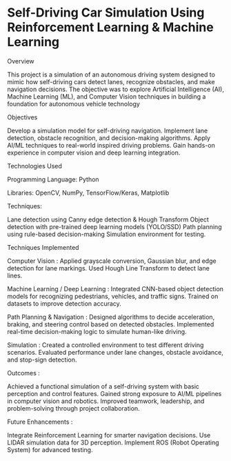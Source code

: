 # Self-Driving Car Simulation Using Reinforcement Learning & Machine Learning
Overview

This project is a simulation of an autonomous driving system designed to mimic how self-driving cars detect lanes, recognize obstacles, and make navigation decisions. The objective was to explore Artificial Intelligence (AI), Machine Learning (ML), and Computer Vision techniques in building a foundation for autonomous vehicle technology

Objectives

Develop a simulation model for self-driving navigation.
Implement lane detection, obstacle recognition, and decision-making algorithms.
Apply AI/ML techniques to real-world inspired driving problems.
Gain hands-on experience in computer vision and deep learning integration.

Technologies Used

Programming Language: Python

Libraries: OpenCV, NumPy, TensorFlow/Keras, Matplotlib

Techniques:

Lane detection using Canny edge detection & Hough Transform
Object detection with pre-trained deep learning models (YOLO/SSD)
Path planning using rule-based decision-making
Simulation environment for testing.

Techniques Implemented

Computer Vision :
Applied grayscale conversion, Gaussian blur, and edge detection for lane markings.
Used Hough Line Transform to detect lane lines.

Machine Learning / Deep Learning :
Integrated CNN-based object detection models for recognizing pedestrians, vehicles, and traffic signs.
Trained on datasets to improve detection accuracy.

Path Planning & Navigation :
Designed algorithms to decide acceleration, braking, and steering control based on detected obstacles.
Implemented real-time decision-making logic to simulate human-like driving.

Simulation :
Created a controlled environment to test different driving scenarios.
Evaluated performance under lane changes, obstacle avoidance, and stop-sign detection.

Outcomes :

Achieved a functional simulation of a self-driving system with basic perception and control features.
Gained strong exposure to AI/ML pipelines in computer vision and robotics.
Improved teamwork, leadership, and problem-solving through project collaboration.

Future Enhancements :

Integrate Reinforcement Learning for smarter navigation decisions.
Use LIDAR simulation data for 3D perception.
Implement ROS (Robot Operating System) for advanced testing.

